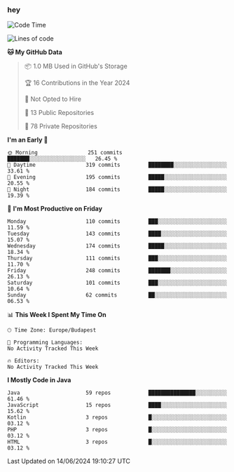 ### hey

<!--START_SECTION:waka-->
![Code Time](http://img.shields.io/badge/Code%20Time-981%20hrs%2055%20mins-blue)

![Lines of code](https://img.shields.io/badge/From%20Hello%20World%20I%27ve%20Written-1.1%20million%20lines%20of%20code-blue)

**🐱 My GitHub Data** 

> 📦 1.0 MB Used in GitHub's Storage 
 > 
> 🏆 16 Contributions in the Year 2024
 > 
> 🚫 Not Opted to Hire
 > 
> 📜 13 Public Repositories 
 > 
> 🔑 78 Private Repositories 
 > 
**I'm an Early 🐤** 

```text
🌞 Morning                251 commits         ███████░░░░░░░░░░░░░░░░░░   26.45 % 
🌆 Daytime                319 commits         ████████░░░░░░░░░░░░░░░░░   33.61 % 
🌃 Evening                195 commits         █████░░░░░░░░░░░░░░░░░░░░   20.55 % 
🌙 Night                  184 commits         █████░░░░░░░░░░░░░░░░░░░░   19.39 % 
```
📅 **I'm Most Productive on Friday** 

```text
Monday                   110 commits         ███░░░░░░░░░░░░░░░░░░░░░░   11.59 % 
Tuesday                  143 commits         ████░░░░░░░░░░░░░░░░░░░░░   15.07 % 
Wednesday                174 commits         █████░░░░░░░░░░░░░░░░░░░░   18.34 % 
Thursday                 111 commits         ███░░░░░░░░░░░░░░░░░░░░░░   11.70 % 
Friday                   248 commits         ███████░░░░░░░░░░░░░░░░░░   26.13 % 
Saturday                 101 commits         ███░░░░░░░░░░░░░░░░░░░░░░   10.64 % 
Sunday                   62 commits          ██░░░░░░░░░░░░░░░░░░░░░░░   06.53 % 
```


📊 **This Week I Spent My Time On** 

```text
🕑︎ Time Zone: Europe/Budapest

💬 Programming Languages: 
No Activity Tracked This Week

🔥 Editors: 
No Activity Tracked This Week
```

**I Mostly Code in Java** 

```text
Java                     59 repos            ███████████████░░░░░░░░░░   61.46 % 
JavaScript               15 repos            ████░░░░░░░░░░░░░░░░░░░░░   15.62 % 
Kotlin                   3 repos             █░░░░░░░░░░░░░░░░░░░░░░░░   03.12 % 
PHP                      3 repos             █░░░░░░░░░░░░░░░░░░░░░░░░   03.12 % 
HTML                     3 repos             █░░░░░░░░░░░░░░░░░░░░░░░░   03.12 % 
```




 Last Updated on 14/06/2024 19:10:27 UTC
<!--END_SECTION:waka-->

